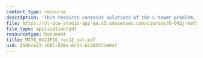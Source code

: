 ```yaml
---
content_type: resource
description: 'This resource contains solutions of the L-tower problem, double sums. '
file: https://ol-ocw-studio-app-qa.s3.amazonaws.com/courses/6-042j-mathematics-for-computer-science-fall-2010/0500ce233605828a0c556c282353e0af_MIT6_042JF10_rec12_sol.pdf
file_type: application/pdf
resourcetype: Document
title: MIT6_042JF10_rec12_sol.pdf
uid: 0500ce23-3605-828a-0c55-6c282353e0af
---
```

